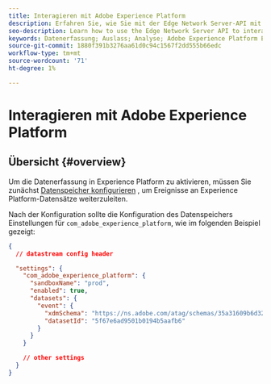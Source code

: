 ```yaml
---
title: Interagieren mit Adobe Experience Platform
description: Erfahren Sie, wie Sie mit der Edge Network Server-API mit Adobe Experience Platform interagieren
seo-description: Learn how to use the Edge Network Server API to interact with Adobe Experience Platform
keywords: Datenerfassung; Auslass; Analyse; Adobe Experience Platform Edge Network API;aep
source-git-commit: 1880f391b3276aa61d0c94c1567f2dd555b66edc
workflow-type: tm+mt
source-wordcount: '71'
ht-degree: 1%

---
```



# Interagieren mit Adobe Experience Platform

## Übersicht {#overview}

Um die Datenerfassung in Experience Platform zu aktivieren, müssen Sie zunächst [Datenspeicher konfigurieren](../edge/fundamentals/datastreams.md) , um Ereignisse an Experience Platform-Datensätze weiterzuleiten.

Nach der Konfiguration sollte die Konfiguration des Datenspeichers Einstellungen für `com_adobe_experience_platform`, wie im folgenden Beispiel gezeigt:


```json
{
  // datastream config header

  "settings": {
    "com_adobe_experience_platform": {
      "sandboxName": "prod",
      "enabled": true,
      "datasets": {
        "event": {
          "xdmSchema": "https://ns.adobe.com/atag/schemas/35a31609b6d3242736751df469ade031",
          "datasetId": "5f67e6ad9501b0194b5aafb6"
        }
      }
    }

    // other settings
  }
}
```
